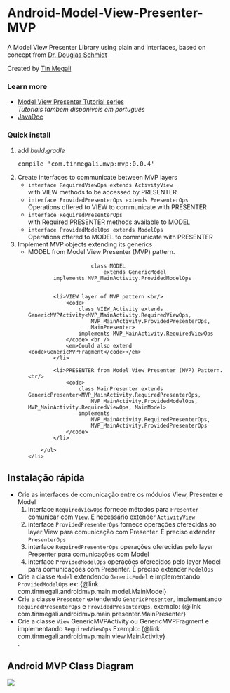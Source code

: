 <h1>Android-Model-View-Presenter-MVP</h1>

<p>
A Model View Presenter Library using plain and interfaces,
based on concept from 
<a href="https://github.com/douglascraigschmidt/POSA-15/tree/master/ex/AcronymExpander/src/vandy/mooc"> 
Dr. Douglas Schmidt</a>
</p>

<p>
Created by <a href="http://www.tinmegali.com">Tin Megali</a> 	
</p>

<h3>Learn more</h3>
<ul>
	<li>
		<a href="http://www.tinmegali.com/en/model-view-presenter-android-part-1/">
			Model View Presenter Tutorial series</a> <br />
		<em>Tutoriais também disponíveis em português</em>
	</li>
	<!-- 
<li>
		<a href="http://tinmegali.com/my-libs/simple-mvp/javadoc/">
			Using MVP library
		</a>
	</li>
 -->
	<li>
		<a href="http://tinmegali.com/my-libs/simple-mvp/javadoc/">
			JavaDoc
		</a>
	</li>
</ul>

<h3>Quick install</h3>
<ol>
	<li>
		add <em>build.gradle</em> <pre>compile 'com.tinmegali.mvp:mvp:0.0.4'</pre>
	</li>
	<li>
		Create interfaces to communicate between MVP layers
		<ul>
			<li>
				<code>interface RequiredViewOps extends ActivityView</code> 
				<br/>with VIEW methods to be accessed by PRESENTER
			</li>
			<li>
				<code>interface ProvidedPresenterOps extends PresenterOps<RequiredViewOps></code> 
				<br/>Operations offered to VIEW to communicate with PRESENTER
			</li>
			<li>
				<code>interface RequiredPresenterOps</code> 
				<br/>with Required PRESENTER methods available to MODEL
			</li>
			<li>
				<code>interface ProvidedModelOps extends ModelOps<RequiredPresenterOps></code> 
				<br/>Operations offered to MODEL to communicate with PRESENTER
			</li>
		</ul>
	</li>
	<li>
		Implement MVP objects extending its generics
		<ul>
			<li> MODEL from Model View Presenter (MVP) pattern. </br>
				<code>
					class MODEL 
						extends GenericModel<MVP_MainActivity.RequiredPresenterOps>
        implements MVP_MainActivity.ProvidedModelOps
        		</code>
			</li>
			
			<li>VIEW layer of MVP pattern <br/>
				<code>
					class VIEW_Activity extends GenericMVPActivity<MVP_MainActivity.RequiredViewOps,
						MVP_MainActivity.ProvidedPresenterOps,
                    	MainPresenter> 
                    implements MVP_MainActivity.RequiredViewOps
				</code> <br />
				<em>Could also extend <code>GenericMVPFragment</code></em>
			</li>
			
			<li>PRESENTER from Model View Presenter (MVP) Pattern. <br/>
				<code>
					class MainPresenter extends GenericPresenter<MVP_MainActivity.RequiredPresenterOps,
						MVP_MainActivity.ProvidedModelOps, MVP_MainActivity.RequiredViewOps, MainModel>
					implements
            			MVP_MainActivity.RequiredPresenterOps,
            			MVP_MainActivity.ProvidedPresenterOps
				</code>
			</li>
			
		</ul>
	</li>
</ol>

<h2>Instalação rápida</h2> 
  <ul>
      <li>
          Crie as interfaces de comunicação entre os módulos View, Presenter e Model
           <ol>
               <li>
              interface <code>RequiredViewOps</code> fornece métodos para <code>Presenter</code>
          comunicar com <code>View</code>. É necessário extender <code>ActivityView</code>
               </li>
               <li>
                   interface <code>ProvidedPresenterOps</code> fornece operações oferecidas
                   ao layer View para comunicação com Presenter.
                   É preciso extender <code>PresenterOps<RequiredViewOps></code>
               </li>
               <li>
                   interface <code>RequiredPresenterOps</code> operações oferecidas
                   pelo layer Presenter para comunicações com Model
               </li>
               <li>
                   interface <code>ProvidedModelOps</code> operações oferecidos pelo
                   layer Model para comunicações com Presenter.
                   É preciso extender <code>ModelOps<RequiredPresenterOps></code>
               </li>
           </ol>
      </li>
      <li>
          Crie a classe <code>Model</code> extendendo <code>GenericModel<RequiredPresenterOps></code>
          e implementando <code>ProvidedModelOps</code>
          ex: {@link com.tinmegali.androidmvp.main.model.MainModel}
      </li>
      <li>
          Crie a classe <code>Presenter</code> extendendo <code>GenericPresenter</code>,
          implementando <code>RequiredPresenterOps</code> e <code>ProvidedPresenterOps</code>.
          exemplo: {@link com.tinmegali.androidmvp.main.presenter.MainPresenter}
      </li>
      <li>
          Crie a classe <code>View</code> GenericMVPActivity ou GenericMVPFragment e
          implementando <code>RequiredViewOps</code>
          Exemplo: {@link com.tinmegali.androidmvp.main.view.MainActivity}
      </li>.
 </ul>
 
<h2>Android MVP Class Diagram</h2>
<img src="http://www.tinmegali.com/wp-content/uploads/2016/02/mvp-class-diagram.jpg" />
 
